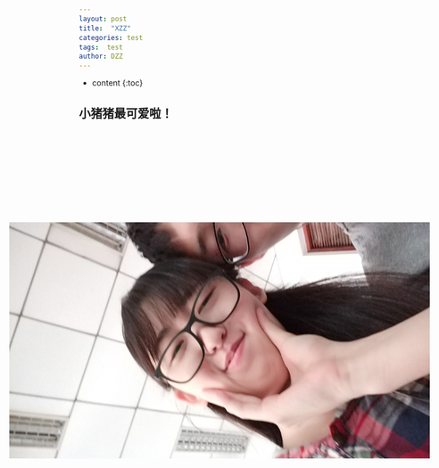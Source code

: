 ```yaml
---
layout: post
title:  "XZZ"
categories: test
tags:  test
author: DZZ
---
```


* content
{:toc}


## 小猪猪最可爱啦！

<figure>
<img src="https://raw.githubusercontent.com/Eqicfeng/Eqicfeng.github.io/master/_posts/pic/IMG_20180922_133739.jpg"  style="transform: rotate(270deg);">
</figure>

    
	

 

